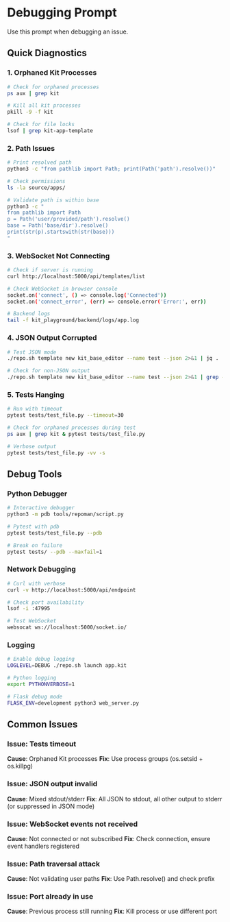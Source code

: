 # Debugging Prompt

Use this prompt when debugging an issue.

## Quick Diagnostics

### 1. Orphaned Kit Processes
```bash
# Check for orphaned processes
ps aux | grep kit

# Kill all kit processes
pkill -9 -f kit

# Check for file locks
lsof | grep kit-app-template
```

### 2. Path Issues
```bash
# Print resolved path
python3 -c "from pathlib import Path; print(Path('path').resolve())"

# Check permissions
ls -la source/apps/

# Validate path is within base
python3 -c "
from pathlib import Path
p = Path('user/provided/path').resolve()
base = Path('base/dir').resolve()
print(str(p).startswith(str(base)))
"
```

### 3. WebSocket Not Connecting
```bash
# Check if server is running
curl http://localhost:5000/api/templates/list

# Check WebSocket in browser console
socket.on('connect', () => console.log('Connected'))
socket.on('connect_error', (err) => console.error('Error:', err))

# Backend logs
tail -f kit_playground/backend/logs/app.log
```

### 4. JSON Output Corrupted
```bash
# Test JSON mode
./repo.sh template new kit_base_editor --name test --json 2>&1 | jq .

# Check for non-JSON output
./repo.sh template new kit_base_editor --name test --json 2>&1 | grep -v "^{"
```

### 5. Tests Hanging
```bash
# Run with timeout
pytest tests/test_file.py --timeout=30

# Check for orphaned processes during test
ps aux | grep kit & pytest tests/test_file.py

# Verbose output
pytest tests/test_file.py -vv -s
```

## Debug Tools

### Python Debugger
```bash
# Interactive debugger
python3 -m pdb tools/repoman/script.py

# Pytest with pdb
pytest tests/test_file.py --pdb

# Break on failure
pytest tests/ --pdb --maxfail=1
```

### Network Debugging
```bash
# Curl with verbose
curl -v http://localhost:5000/api/endpoint

# Check port availability
lsof -i :47995

# Test WebSocket
websocat ws://localhost:5000/socket.io/
```

### Logging
```bash
# Enable debug logging
LOGLEVEL=DEBUG ./repo.sh launch app.kit

# Python logging
export PYTHONVERBOSE=1

# Flask debug mode
FLASK_ENV=development python3 web_server.py
```

## Common Issues

### Issue: Tests timeout
**Cause**: Orphaned Kit processes
**Fix**: Use process groups (os.setsid + os.killpg)

### Issue: JSON output invalid
**Cause**: Mixed stdout/stderr
**Fix**: All JSON to stdout, all other output to stderr (or suppressed in JSON mode)

### Issue: WebSocket events not received
**Cause**: Not connected or not subscribed
**Fix**: Check connection, ensure event handlers registered

### Issue: Path traversal attack
**Cause**: Not validating user paths
**Fix**: Use Path.resolve() and check prefix

### Issue: Port already in use
**Cause**: Previous process still running
**Fix**: Kill process or use different port
